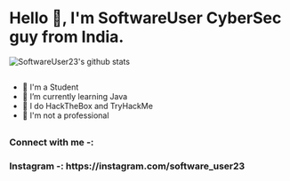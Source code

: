 # Hello 👋, I'm SoftwareUser CyberSec guy from India.  
![SoftwareUser23's github stats](https://github-readme-stats.vercel.app/api?username=SoftwareUser23&show_icons=true&theme=tokyonight)

##
- 🌱 I'm a Student
- 👯 I’m currently learning Java 
- 🤔 I do HackTheBox and TryHackMe  
- 💬 I'm not a professional
##

### Connect with me -:

<h3> Instagram -: https://instagram.com/software_user23 </h3>
